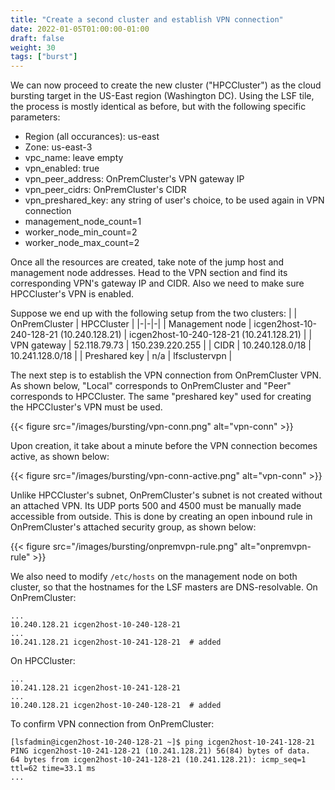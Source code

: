 ```yaml
---
title: "Create a second cluster and establish VPN connection"
date: 2022-01-05T01:00:00-01:00
draft: false
weight: 30 
tags: ["burst"] 
---
```


We can now proceed to create the new cluster ("HPCCluster") as the cloud
bursting target in the US-East region (Washington DC). Using the LSF tile, the
process is mostly identical as before, but with the following specific
parameters:

* Region (all occurances): us-east
* Zone: us-east-3
* vpc_name: leave empty
* vpn_enabled: true
* vpn_peer_address: OnPremCluster's VPN gateway IP
* vpn_peer_cidrs: OnPremCluster's CIDR
* vpn_preshared_key: any string of user's choice, to be used again in VPN connection
* management_node_count=1
* worker_node_min_count=2
* worker_node_max_count=2

Once all the resources are created, take note of the jump host and management
node addresses. Head to the VPN section and find its corresponding VPN's
gateway IP and CIDR. Also we need to make sure HPCCluster's VPN is enabled.

Suppose we end up with the following setup from the two clusters:
|        | OnPremCluster | HPCCluster   |
|-|-|-|
| Management node | icgen2host-10-240-128-21 (10.240.128.21) | icgen2host-10-240-128-21 (10.241.128.21) |
| VPN gateway     | 52.118.79.73  | 150.239.220.255 |
| CIDR   | 10.240.128.0/18 | 10.241.128.0/18 |
| Preshared key | n/a | lfsclustervpn |

<!--The cloud cluster labeled with "HPCCluster" uses a subnet
`10.241.0.32/27` and its master uses `10.248.0.37` (icgen2host-10-248-0-37)
without any static workers created. Both of the configuration directories are
in `/opt/ibm/lsf/conf`, but you can change the directory depending on your
cluster configuration.-->

The next step is to establish the VPN connection from OnPremCluster VPN. As
shown below, "Local" corresponds to OnPremCluster and "Peer" corresponds to
HPCCluster. The same "preshared key" used for creating the HPCCluster's VPN
must be used.

{{< figure src="/images/bursting/vpn-conn.png" alt="vpn-conn" >}}

Upon creation, it take about a minute before the VPN connection becomes active, as shown below:

{{< figure src="/images/bursting/vpn-conn-active.png" alt="vpn-conn" >}}

Unlike HPCCluster's subnet, OnPremCluster's subnet is not created without
an attached VPN. Its UDP ports 500 and 4500 must be manually made
accessible from outside. This is done by creating an open inbound rule in 
OnPremCluster's attached security group, as shown below:

{{< figure src="/images/bursting/onpremvpn-rule.png" alt="onpremvpn-rule" >}}

We also need to modify `/etc/hosts` on the management node on both cluster, so that the hostnames for the LSF masters are DNS-resolvable.
On OnPremCluster:
```
...
10.240.128.21 icgen2host-10-240-128-21
...
10.241.128.21 icgen2host-10-241-128-21  # added
```

On HPCCluster:
```
...
10.241.128.21 icgen2host-10-241-128-21
...
10.240.128.21 icgen2host-10-240-128-21  # added
```

To confirm VPN connection from OnPremCluster:
```
[lsfadmin@icgen2host-10-240-128-21 ~]$ ping icgen2host-10-241-128-21
PING icgen2host-10-241-128-21 (10.241.128.21) 56(84) bytes of data.
64 bytes from icgen2host-10-241-128-21 (10.241.128.21): icmp_seq=1 ttl=62 time=33.1 ms
...
```
